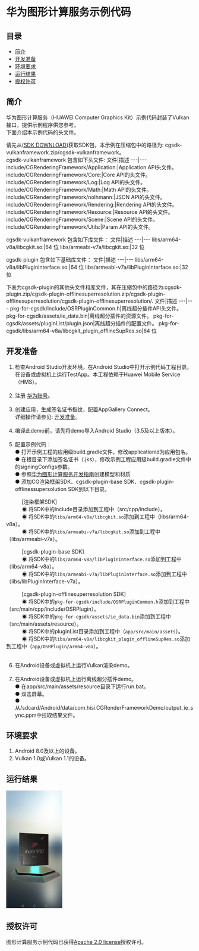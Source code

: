 # 华为图形计算服务示例代码

## 目录
 * [简介](#简介)
 * [开发准备](#开发准备)
 * [环境要求](#环境要求)
 * [运行结果](#运行结果)
 * [授权许可](#授权许可)
## 简介
华为图形计算服务（HUAWEI Computer Graphics Kit）示例代码封装了Vulkan接口，提供示例程序供您参考。<br>
下面介绍本示例代码的头文件。<br>

请先从([SDK DOWNLOAD](https://developer.huawei.com/consumer/en/doc/development/HMSCore-Library-V5/sdk-download-0000001050441521-V5))获取SDK包。本示例在压缩包中的路径为: cgsdk-vulkanframework.zip/cgsdk-vulkanframework。<br>
cgsdk-vulkanframework 包含如下头文件:
 文件|描述
 ---|---
 include/CGRenderingFramework/Application:|Application API头文件。
 include/CGRenderingFramework/Core:|Core API的头文件。
 include/CGRenderingFramework/Log:|Log API的头文件。
 include/CGRenderingFramework/Math:|Math API的头文件。
 include/CGRenderingFramework/nolhmann:|JSON API的头文件。
 include/CGRenderingFramework/Rendering:|Rendering API的头文件。
 include/CGRenderingFramework/Resource:|Resource API的头文件。
 include/CGRenderingFramework/Scene:|Scene API的头文件。
 include/CGRenderingFramework/Utils:|Param API的头文件。

 cgsdk-vulkanframework 包含如下库文件：
 文件|描述
 ---|---
 libs/arm64-v8a/libcgkit.so:|64 位
 libs/armeabi-v7a/libcgkit.so:|32 位

 cgsdk-plugin 包含如下基础库文件：
 文件|描述
 ---|---
 libs/arm64-v8a/libPluginInterface.so:|64 位
 libs/armeabi-v7a/libPluginInterface.so:|32 位

 下表为cgsdk-plugin的其他头文件和库文件，其在压缩包中的路径为:cgsdk-plugin.zip/cgsdk-plugin-offlinesuperresolution.zip/cgsdk-plugin-offlinesuperresolution/cgsdk-plugin-offlinesuperresolution/.
 文件|描述
 ---|---
 pkg-for-cgsdk/include/OSRPluginCommon.h|离线超分插件API头文件。
 pkg-for-cgsdk/assets/ie_data.bin|离线超分插件的资源文件。
 pkg-for-cgsdk/assets/pluginList/plugin.json|离线超分插件的配置文件。
 pkg-for-cgsdk/libs/arm64-v8a/libcgkit_plugin_offlineSupRes.so|64 位

## 开发准备
1. 检查Android Studio开发环境。在Android Studio中打开示例代码工程目录。在设备或虚拟机上运行TestApp。本工程依赖于Huawei Mobile Service（HMS）。<br><br>
2. 注册 [华为账号](https://developer.huawei.com/consumer/en/)。<br><br>
3. 创建应用，生成签名证书指纹，配置AppGallery Connect。<br>
   详细操作请参见: [开发准备](https://developer.huawei.com/consumer/en/doc/development/HMSCore-Guides/environment-req-0000001050200019)。<br><br>
4. 编译此demo前，请先将demo导入Android Studio（3.5及以上版本）。<br><br>
5. 配置示例代码：<br>
 ● 打开示例工程的应用级build.gradle文件，修改applicationid为应用包名。<br>
 ● 在根目录下添加签名证书（.jks），修改示例工程应用级build.gradle文件中的signingConfigs参数。<br>
 ● 参照[华为图形计算服务开发指南](https://developer.huawei.com/consumer/en/doc/development/HMSCore-Guides/demo-data-process-0000001050200023)创建模型和材质<br>
 ● 添加CG渲染框架SDK、cgsdk-plugin-base SDK、cgsdk-plugin-offlinessupersolution SDK到以下目录。<br>
       
　　　[渲染框架SDK]<br>
　　　◉ 将SDK中的include目录添加到工程中（src/cpp/include）。<br>
　　　◉ 将SDK中的`libs/arm64-v8a/libcgkit.so`添加到工程中（libs/arm64-v8a）。<br>
　　　◉ 将SDK中的`libs/armeabi-v7a/libcgkit.so`添加到工程中（libs/armeabi-v7a）。<br>
       
　　　[cgsdk-plugin-base SDK]<br>
　　　◉ 将SDK中的`libs/arm64-v8a/libPluginInterface.so`添加到工程中（libs/arm64-v8a）。<br>
　　　◉ 将SDK中的`libs/armeabi-v7a/libPluginInterface.so`添加到工程中（libs/libPluginInterface-v7a）。<br>
       
　　　[cgsdk-plugin-offlinesuperresolution SDK]<br>
　　　◉ 将SDK中的`pkg-for-cgsdk/include/OSRPluginCommon.h`添加到工程中（src/main/cpp/include/OSRPlugin）。<br>
　　　◉ 将SDK中的`pkg-for-cgsdk/assets/ie_data.bin`添加到工程中（src/main/assets/resource）。<br>
　　　◉ 将SDK中的pluginList目录添加到工程中（`app/src/main/assets`）。<br>
　　　◉ 将SDK中的`libs/arm64-v8a/libcgkit_plugin_offlineSupRes.so`添加到工程中（`app/OSRPlugin/arm64-v8a`）。<br><br>

6. 在Android设备或虚拟机上运行Vulkan渲染demo。<br><br>
7. 在Android设备或虚拟机上运行离线超分插件demo。<br>
 ● 在app/src/main/assets/resource目录下运行run.bat。<br>
 ● 双击屏幕。<br>
 ● 从/sdcard/Android/data/com.hisi.CGRenderFrameworkDemo/output_ie_sync.ppm中拉取结果文件。<br>

## 环境要求
1. Android 8.0及以上的设备。<br>
2. Vulkan 1.0或Vulkan 1.1的设备。<br>

## 运行结果
 <img src="CGRenderResult.jpg" width="30%" height="30%">

## 授权许可
图形计算服务示例代码已获得[Apache 2.0 license](http://www.apache.org/licenses/LICENSE-2.0)授权许可。
